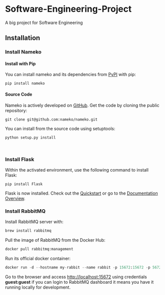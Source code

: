 # Software-Engineering-Project

A big project for Software Engineering



## Installation

### Install Nameko

#### Install with Pip

You can install nameko and its dependencies from [PyPI](https://pypi.python.org/pypi/nameko) with pip:

```shell
pip install nameko
```

#### Source Code

Nameko is actively developed on [GitHub](https://github.com/nameko/nameko). Get the code by cloning the public repository:

```
git clone git@github.com:nameko/nameko.git
```

You can install from the source code using setuptools:

```
python setup.py install
```



​	

### Install Flask

Within the activated environment, use the following command to install Flask:

```
pip install Flask
```

Flask is now installed. Check out the [Quickstart](https://flask.palletsprojects.com/en/1.1.x/quickstart/) or go to the [Documentation Overview](https://flask.palletsprojects.com/en/1.1.x/).





### Install RabbitMQ

Install RabbitMQ server with:

```bash
brew install rabbitmq
```

Pull the image of RabbitMQ from the Docker Hub:

```python
docker pull rabbitmq:management
```

Run its official docker container:

```python
docker run -d --hostname my-rabbit --name rabbit -p 15672:15672 -p 5672:5672 rabbitmq:management
```

Go to the browser and access [http://localhost:15672](http://localhost:15672/) using credentials **guest:guest** if you can login to RabbitMQ dashboard it means you have it running locally for development.
